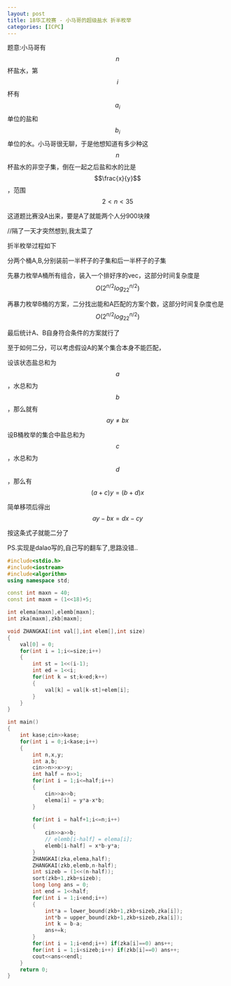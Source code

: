 ```yaml
---
layout: post
title: 18华工校赛 - 小马哥的超级盐水 折半枚举
categories: [ICPC]
---
```


题意:小马哥有 $$n$$ 杯盐水，第 $$i$$ 杯有 $$a_i$$单位的盐和 $$b_i$$单位的水。小马哥很无聊，于是他想知道有多少种这 $$n$$ 杯盐水的非空子集，倒在一起之后盐和水的比是 $$\frac{x}{y}$$，范围$$2<n<35$$
<!--more-->



这道题比赛没A出来，要是A了就能两个人分900块辣

//隔了一天才突然想到,我太菜了

折半枚举过程如下

分两个桶A,B,分别装前一半杯子的子集和后一半杯子的子集

先暴力枚举A桶所有组合，装入一个排好序的vec，这部分时间复杂度是$$O(2^{n/2}log_22^{n/2})$$

再暴力枚举B桶的方案，二分找出能和A匹配的方案个数，这部分时间复杂度也是$$O(2^{n/2}log_22^{n/2})$$

最后统计A、B自身符合条件的方案就行了

至于如何二分，可以考虑假设A的某个集合本身不能匹配，

设该状态盐总和为$$a$$，水总和为$$b$$，那么就有$$ay≠bx$$

设B桶枚举的集合中盐总和为$$c$$，水总和为$$d$$，那么有$$(a+c)y=(b+d)x$$

简单移项后得出$$ay-bx=dx-cy$$

按这条式子就能二分了

PS.实现是dalao写的,自己写的翻车了,思路没错..

```C++
#include<stdio.h>
#include<iostream>
#include<algorithm>
using namespace std;

const int maxn = 40;
const int maxm = (1<<18)+5;

int elema[maxn],elemb[maxn];
int zka[maxm],zkb[maxm];

void ZHANGKAI(int val[],int elem[],int size)
{
    val[0] = 0;
    for(int i = 1;i<=size;i++)
    {
        int st = 1<<(i-1);
        int ed = 1<<i;
        for(int k = st;k<ed;k++)
        {
            val[k] = val[k-st]+elem[i];
        }
    }
}

int main()
{
    int kase;cin>>kase;
    for(int i = 0;i<kase;i++)
    {
        int n,x,y;
        int a,b;
        cin>>n>>x>>y;
        int half = n>>1;
        for(int i = 1;i<=half;i++)
        {
            cin>>a>>b;
            elema[i] = y*a-x*b;
        }
        
        for(int i = half+1;i<=n;i++)
        {
            cin>>a>>b;
            // elemb[i-half] = elema[i];
            elemb[i-half] = x*b-y*a;
        }
        ZHANGKAI(zka,elema,half);
        ZHANGKAI(zkb,elemb,n-half);
        int sizeb = (1<<(n-half));
        sort(zkb+1,zkb+sizeb);
        long long ans = 0;
        int end = 1<<half;
        for(int i = 1;i<end;i++)
        {
            int*a = lower_bound(zkb+1,zkb+sizeb,zka[i]);
            int*b = upper_bound(zkb+1,zkb+sizeb,zka[i]);
            int k = b-a;
            ans+=k;
        }
        for(int i = 1;i<end;i++) if(zka[i]==0) ans++;
        for(int i = 1;i<sizeb;i++) if(zkb[i]==0) ans++;
        cout<<ans<<endl;
    }
    return 0;
}
```
